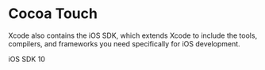 # Cocoa Touch

Xcode also contains the iOS SDK, which extends Xcode to include the tools, compilers, and frameworks you need specifically for iOS development.

iOS SDK 10
